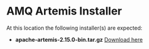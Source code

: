 # AMQ Artemis Installer
At this location the following installer(s) are expected:
+  **apache-artemis-2.15.0-bin.tar.gz** [Download here](https://activemq.apache.org/components/artemis/download/past_releases)